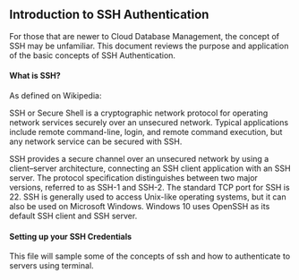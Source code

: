 ## Introduction to SSH Authentication

<p>For those that are newer to Cloud Database Management, the concept of SSH may be unfamiliar. This document reviews the purpose and application of the basic concepts of SSH Authentication.</p>

#### What is SSH?

<p>As defined on Wikipedia:

SSH or Secure Shell is a cryptographic network protocol for operating network services securely over an unsecured network. Typical applications include remote command-line, login, and remote command execution, but any network service can be secured with SSH.

SSH provides a secure channel over an unsecured network by using a client–server architecture, connecting an SSH client application with an SSH server. The protocol specification distinguishes between two major versions, referred to as SSH-1 and SSH-2. The standard TCP port for SSH is 22. SSH is generally used to access Unix-like operating systems, but it can also be used on Microsoft Windows. Windows 10 uses OpenSSH as its default SSH client and SSH server.
</p>

#### Setting up your SSH Credentials



This file will sample some of the concepts of ssh and how to authenticate to servers using terminal.
